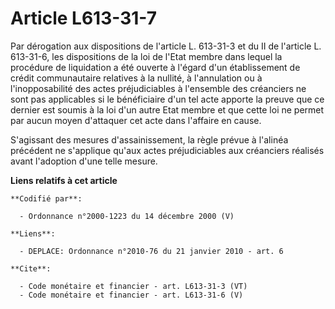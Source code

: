 # Article L613-31-7

Par dérogation aux dispositions de l'article L. 613-31-3 et du II de l'article L. 613-31-6, les dispositions de la loi de
l'Etat membre dans lequel la procédure de liquidation a été ouverte à l'égard d'un établissement de crédit communautaire
relatives à la nullité, à l'annulation ou à l'inopposabilité des actes préjudiciables à l'ensemble des créanciers ne sont pas
applicables si le bénéficiaire d'un tel acte apporte la preuve que ce dernier est soumis à la loi d'un autre Etat membre et
que cette loi ne permet par aucun moyen d'attaquer cet acte dans l'affaire en cause. 

S'agissant des mesures d'assainissement, la règle prévue à l'alinéa précédent ne s'applique qu'aux actes préjudiciables aux
créanciers réalisés avant l'adoption d'une telle mesure.

**Liens relatifs à cet article**

	**Codifié par**:

	  - Ordonnance n°2000-1223 du 14 décembre 2000 (V)

	**Liens**:

	  - DEPLACE: Ordonnance n°2010-76 du 21 janvier 2010 - art. 6

	**Cite**:

	  - Code monétaire et financier - art. L613-31-3 (VT)
	  - Code monétaire et financier - art. L613-31-6 (V)
